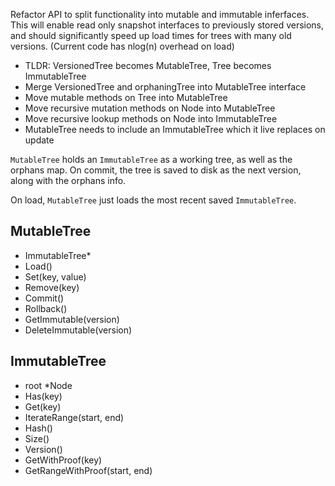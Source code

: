 
Refactor API to split functionality into mutable and immutable inferfaces. This will enable read only snapshot interfaces to previously stored versions, and should significantly speed up load times for trees with many old versions. (Current code has nlog(n) overhead on load)

- TLDR: VersionedTree becomes MutableTree, Tree becomes ImmutableTree
- Merge VersionedTree and orphaningTree into MutableTree interface
- Move mutable methods on Tree into MutableTree
- Move recursive mutation methods on Node into MutableTree
- Move recursive lookup methods on Node into ImmutableTree
- MutableTree needs to include an ImmutableTree which it live replaces on update


`MutableTree` holds an `ImmutableTree` as a working tree, as well as the orphans map.
On commit, the tree is saved to disk as the next version, along with the orphans info.

On load, `MutableTree` just loads the most recent saved `ImmutableTree`.


## MutableTree
 - ImmutableTree*
 - Load()
 - Set(key, value)
 - Remove(key)
 - Commit()
 - Rollback()
 - GetImmutable(version)
 - DeleteImmutable(version)

## ImmutableTree
 - root *Node
 - Has(key)
 - Get(key)
 - IterateRange(start, end)
 - Hash()
 - Size()
 - Version()
 - GetWithProof(key)
 - GetRangeWithProof(start, end)

